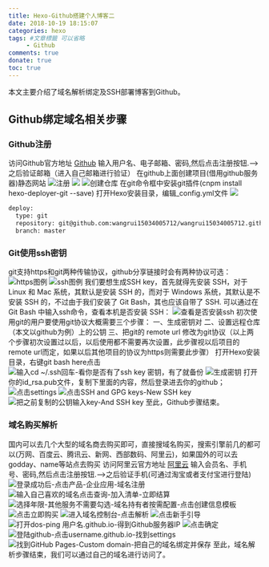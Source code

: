 ```yaml
---
title: Hexo-Github搭建个人博客二
date: 2018-10-19 18:15:07
categories: hexo
tags: #文章標籤 可以省略
	 - Github
comments: true
donate: true
toc: true
---
```

本文主要介绍了域名解析绑定及SSH部署博客到Github。
<!-- more -->
## Github绑定域名相关步骤
### Github注册
访问Github官方地址 [Github](https://github.com/)
输入用户名、电子邮箱、密码,然后点击注册按钮.-->之后验证邮箱（进入自己邮箱进行验证）
在github上面创建项目(借用github服务器)静态网站
![注册](Hexo-Github搭建个人博客二/github1.png)
![](Hexo-Github搭建个人博客二/github2.png)
![创建仓库](Hexo-Github搭建个人博客二/github5.png)
在git命令框中安装git插件(cnpm install hexo-deployer-git --save)
打开Hexo安装目录，编辑_config.yml文件
![](Hexo-Github搭建个人博客二/github4.png)
``` bash
deploy:
  type: git
  repository: git@github.com:wangrui15034005712/wangrui15034005712.github.io.git
  branch: master
```
### Git使用ssh密钥
git支持https和git两种传输协议，github分享链接时会有两种协议可选：
![https图例](Hexo-Github搭建个人博客二/ssh00.png)
![ssh图例](Hexo-Github搭建个人博客二/ssh.png)
我们要想生成SSH key，首先就得先安装 SSH，对于 Linux 和 Mac 系统，其默认是安装 SSH 的，而对于 Windows 系统，其默认是不安装 SSH 的，不过由于我们安装了 Git Bash，其也应该自带了 SSH. 可以通过在 Git Bash 中输入ssh命令，查看本机是否安装 SSH：
![查看是否安装ssh](Hexo-Github搭建个人博客二/ssh0.png)
初次使用git的用户要使用git协议大概需要三个步骤：
一、生成密钥对
二、设置远程仓库（本文以github为例）上的公钥
三、把git的 remote url 修改为git协议（以上两个步骤初次设置过以后，以后使用都不需要再次设置，此步骤视以后项目的remote url而定，如果以后其他项目的协议为https则需要此步骤）
打开Hexo安装目录，右键git bash here点击
![输入cd ~/.ssh回车-看你是否有了ssh key 密钥，有了就备份](Hexo-Github搭建个人博客二/ssh1.png)
![生成密钥](Hexo-Github搭建个人博客二/ssh2.png)
打开你的id_rsa.pub文件，复制下里面的内容，然后登录进去你的github；
![点击settings](Hexo-Github搭建个人博客二/github6.png)
![点击SSH and GPG keys-New SSH key](Hexo-Github搭建个人博客二/github7.png)
![把之前复制的公钥输入key-And SSH key](Hexo-Github搭建个人博客二/github8.png)
至此，Github步骤结束。
### 域名购买解析
国内可以去几个大型的域名商去购买即可，直接搜域名购买，搜索引擎前几的都可以(万网、百度云、腾讯云、新网、西部数码、阿里云)，如果国外的可以去godday、name等站点去购买
访问阿里云官方地址 [阿里云](https://wanwang.aliyun.com/)
输入会员名、手机号、密码,然后点击注册按钮.-->之后验证手机(可通过淘宝或者支付宝进行登陆)
![登录成功后-点击产品-企业应用-域名注册](Hexo-Github搭建个人博客二/aliyun1.png)
![输入自己喜欢的域名点击查询-加入清单-立即结算](Hexo-Github搭建个人博客二/aliyun2.png)
![选择年限-其他服务不需要勾选-域名持有者按需配置-点击创建信息模板](Hexo-Github搭建个人博客二/aliyun3.png)
![点击立即购买](Hexo-Github搭建个人博客二/aliyun6.png)
![进入域名控制台-点击解析](Hexo-Github搭建个人博客二/aliyun7.png)
![点击新手引导](Hexo-Github搭建个人博客二/aliyun8.png)
![打开dos-ping 用户名.github.io-得到Github服务器IP](Hexo-Github搭建个人博客二/ping1.png)
![点击确定](Hexo-Github搭建个人博客二/aliyun9.png)
![登陆github-点击username.github.io-找到settings](Hexo-Github搭建个人博客二/github9.png)
![找到GitHub Pages-Custom domain-把自己的域名绑定并保存](Hexo-Github搭建个人博客二/github10.png)
至此，域名解析步骤结束，我们可以通过自己的域名进行访问了。
